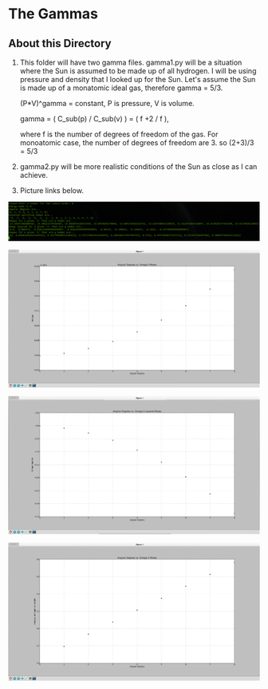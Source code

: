 The Gammas
==========

About this Directory
--------------------

1.  This folder will have two gamma files.  gamma1.py will be a situation where
    the Sun is assumed to be made up of all hydrogen.  I will be using pressure
    and density that I looked up for the Sun.  Let's assume the Sun is made up
    of a monatomic ideal gas, therefore gamma = 5/3.

    (P*V)^gamma = constant, P is pressure, V is volume.

    gamma = ( C_sub(p) / C_sub(v) ) = ( f +2 / f ),

    where f is the number of degrees of freedom of the gas. For monoatomic case,
    the number of degrees of freedom are 3. so (2+3)/3 = 5/3

2.  gamma2.py will be more realistic conditions of the Sun as close as I can
    achieve.

3.  Picture links below.

![Inputting and Outputting info](https://raw.githubusercontent.com/jaylenw/helioseismology/master/omegas/Screenshot1.png "Inputting and Outputting info")

![Plotting P Modes](https://raw.githubusercontent.com/jaylenw/helioseismology/master/omegas/Screenshot2.png "Plotting P Modes")

![Plotting G Modes Squared](https://raw.githubusercontent.com/jaylenw/helioseismology/master/omegas/Screenshot3.png "Plotting G Modes Squared")

![Plotting G Modes imaginary Components](https://raw.githubusercontent.com/jaylenw/helioseismology/master/omegas/Screenshot4.png "Plotting G Modes imaginary Components")
